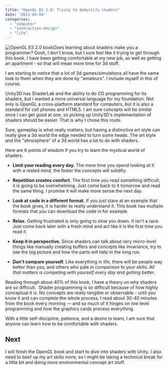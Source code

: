 ```yaml
---
title: "OpenGL ES 2.0: Trying to demystify shaders"
date: "2011-03-04"
categories: 
  - "computer"
  - "interaction-design"
  - "life"
---
```


![OpenGL ES 2.0 book](/images/openGL-es-20.jpg "openGL-es-20")Does learning about shaders make you a programmer? Gosh, I don't know, but I sure feel like it trying to get through this book. I have been getting comfortable at my new job, as well as getting an apartment - so that will mean more time for 3d stuff.

I am starting to notice that a lot of 3d games/simulations all have the same look to them when they are done by "amateurs". I include myself in this of course.

Unity3D has ShaderLab and the ability to do CG programming for its shaders, but I wanted a more universal language for my foundation. Not only is OpenGL a cross-platform standard for computers, but it is also a standard for cell phones and HTML5. I am sure concepts will be similar once I can get good at one, so picking up Unity3D's implementation of shaders should be easier. That is why I chose this route.

Sure, gameplay is what really matters, but having a distinctive art style can really give a 3d world the edge needed to turn some heads. The art style and the "atmosphere" of a 3d world has a lot to do with shaders.

Here are 6 points of wisdom if you try to learn the mystical world of shaders.

- **Limit your reading every day**. The more time you spend looking at it with a rested mind, the faster the concepts will solidify.

- **Repetition creates comfort**. The first time you read something difficult, it is going to be overwhelming. Just come back to it tomorrow and read the same thing. I promise it will make more sense the next day.
- **Look at code in a different format.** If you just stare at an example that the book gives, it is harder to really understand it. This book has multiple formats that you can download the code in for example.
- **Relax.** Getting frustrated is only going to slow you down. It isn't a race. Just come back later with a fresh mind and act like it is the first time you read it.
- **Keep it in perspective**. Since shaders can talk about very micro-level things like manually creating buffers and concepts like invariance, try to see the big picture and how the parts will help in the long run.
- **Don't compare yourself.** Like everything in life, there will be people way better than you, and others who pale in comparison to your skills. _All that matters is competing with yourself every day and getting better_.

Reading through about 40% of this book, I have a theory on why shaders are so difficult.  Shader programming is so difficult because of how highly conceptual it is. No concepts are really tangible or observable - until you know it and can complete the whole process. I read about 30-40 minutes from the book every morning — and so much of it hinges on low level programming and how the graphics cards process everything.

With a little self-discipline, patience, and a desire to learn, I am sure that anyone can learn how to be comfortable with shaders.

## Next

I will finish the OpenGL book and start to dive into shaders with Unity. I also need to beef up my art skills more, so I might be taking a technical break for a little bit and doing more environmental concept art stuff.
